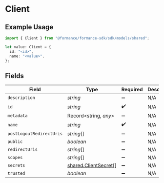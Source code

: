 # Client

## Example Usage

```typescript
import { Client } from "@formance/formance-sdk/sdk/models/shared";

let value: Client = {
  id: "<id>",
  name: "<value>",
};
```

## Fields

| Field                                                               | Type                                                                | Required                                                            | Description                                                         |
| ------------------------------------------------------------------- | ------------------------------------------------------------------- | ------------------------------------------------------------------- | ------------------------------------------------------------------- |
| `description`                                                       | *string*                                                            | :heavy_minus_sign:                                                  | N/A                                                                 |
| `id`                                                                | *string*                                                            | :heavy_check_mark:                                                  | N/A                                                                 |
| `metadata`                                                          | Record<string, *any*>                                               | :heavy_minus_sign:                                                  | N/A                                                                 |
| `name`                                                              | *string*                                                            | :heavy_check_mark:                                                  | N/A                                                                 |
| `postLogoutRedirectUris`                                            | *string*[]                                                          | :heavy_minus_sign:                                                  | N/A                                                                 |
| `public`                                                            | *boolean*                                                           | :heavy_minus_sign:                                                  | N/A                                                                 |
| `redirectUris`                                                      | *string*[]                                                          | :heavy_minus_sign:                                                  | N/A                                                                 |
| `scopes`                                                            | *string*[]                                                          | :heavy_minus_sign:                                                  | N/A                                                                 |
| `secrets`                                                           | [shared.ClientSecret](../../../sdk/models/shared/clientsecret.md)[] | :heavy_minus_sign:                                                  | N/A                                                                 |
| `trusted`                                                           | *boolean*                                                           | :heavy_minus_sign:                                                  | N/A                                                                 |